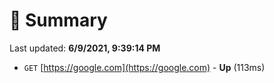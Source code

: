 # 📖 Summary
Last updated: **6/9/2021, 9:39:14 PM**

- `GET` [https://google.com](https://google.com) - **Up** (113ms)
